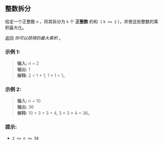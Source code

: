 ## 整数拆分

给定一个正整数 `n` ，将其拆分为 `k` 个 **正整数** 的和（ `k >= 2` ），并使这些整数的乘积最大化。

返回 _你可以获得的最大乘积_ 。

### 示例 1:

> **输入:** n = 2                        
> **输出:** 1  
> **解释:**  2 = 1 + 1, 1 × 1 = 1。

### 示例 2:

> **输入:** n = 10                        
> **输出:** 36  
> **解释:** 10 = 3 + 3 + 4, 3 × 3 × 4 = 36。

### 提示:

* `2 <= n <= 58`